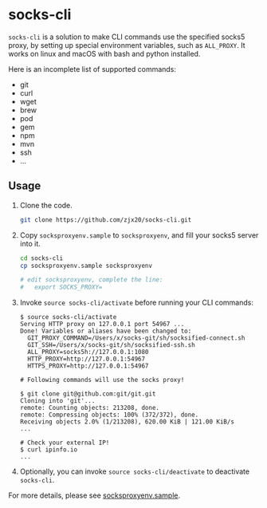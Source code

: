 socks-cli
=========

`socks-cli` is a solution to make CLI commands use the specified socks5 proxy, by setting up special environment variables, such as `ALL_PROXY`. It works on linux and macOS with bash and python installed.

Here is an incomplete list of supported commands:

* git
* curl
* wget
* brew
* pod
* gem
* npm
* mvn
* ssh
* ...

## Usage

1. Clone the code.
	```bash
	git clone https://github.com/zjx20/socks-cli.git
	```

2. Copy `socksproxyenv.sample` to `socksproxyenv`, and fill your socks5 server into it.
	```bash
	cd socks-cli
	cp socksproxyenv.sample socksproxyenv

	# edit socksproxyenv, complete the line:
	#   export SOCKS_PROXY=
	```

3. Invoke `source socks-cli/activate` before running your CLI commands:
	```
	$ source socks-cli/activate
	Serving HTTP proxy on 127.0.0.1 port 54967 ...
	Done! Variables or aliases have been changed to:
	  GIT_PROXY_COMMAND=/Users/x/socks-git/sh/socksified-connect.sh
	  GIT_SSH=/Users/x/socks-git/sh/socksified-ssh.sh
	  ALL_PROXY=socks5h://127.0.0.1:1080
	  HTTP_PROXY=http://127.0.0.1:54967
	  HTTPS_PROXY=http://127.0.0.1:54967

	# Following commands will use the socks proxy!

	$ git clone git@github.com:git/git.git
	Cloning into 'git'...
	remote: Counting objects: 213208, done.
	remote: Compressing objects: 100% (372/372), done.
	Receiving objects 2.0% (1/213208), 620.00 KiB | 121.00 KiB/s
	...

	# Check your external IP!
	$ curl ipinfo.io
	...
	```

4. Optionally, you can invoke `source socks-cli/deactivate` to deactivate `socks-cli`.

For more details, please see [socksproxyenv.sample](socksproxyenv.sample).
